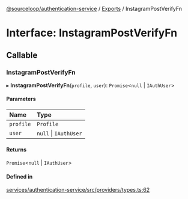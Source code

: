 [@sourceloop/authentication-service](../README.md) / [Exports](../modules.md) / InstagramPostVerifyFn

# Interface: InstagramPostVerifyFn

## Callable

### InstagramPostVerifyFn

▸ **InstagramPostVerifyFn**(`profile`, `user`): `Promise`<``null`` \| `IAuthUser`\>

#### Parameters

| Name | Type |
| :------ | :------ |
| `profile` | `Profile` |
| `user` | ``null`` \| `IAuthUser` |

#### Returns

`Promise`<``null`` \| `IAuthUser`\>

#### Defined in

[services/authentication-service/src/providers/types.ts:62](https://github.com/sourcefuse/loopback4-microservice-catalog/blob/a84fe677/services/authentication-service/src/providers/types.ts#L62)
